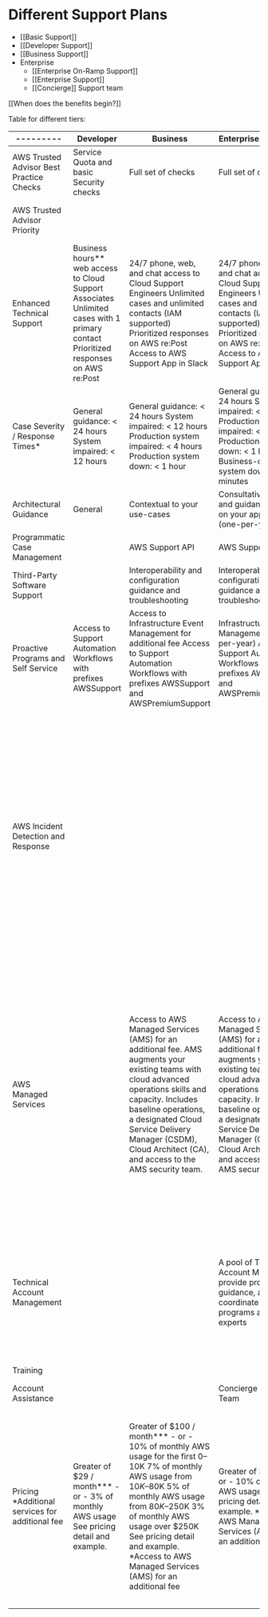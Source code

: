 # Different Support Plans

- [[Basic Support]]
- [[Developer Support]]
- [[Business Support]]
- Enterprise
	- [[Enterprise On-Ramp Support]]
	- [[Enterprise Support]]
	- [[Concierge]] Support team

[[When does the benefits begin?]]


Table for different tiers:


| ---------                                       | Developer                                                                                                                            | Business                                                                                                                                                                                                                                                                                            | Enterprise On-Ramp                                                                                                                                                                                                                                                                            | Enterprise                                                                                                                                                                                                                                                                                                                                                                                                                                                  |
|-------------------------------------------------|--------------------------------------------------------------------------------------------------------------------------------------|-----------------------------------------------------------------------------------------------------------------------------------------------------------------------------------------------------------------------------------------------------------------------------------------------------|-----------------------------------------------------------------------------------------------------------------------------------------------------------------------------------------------------------------------------------------------------------------------------------------------|-------------------------------------------------------------------------------------------------------------------------------------------------------------------------------------------------------------------------------------------------------------------------------------------------------------------------------------------------------------------------------------------------------------------------------------------------------------|
| AWS Trusted Advisor Best Practice Checks        | Service Quota and basic Security checks                                                                                              | Full set of checks                                                                                                                                                                                                                                                                                  | Full set of checks                                                                                                                                                                                                                                                                            | Full set of checks                                                                                                                                                                                                                                                                                                                                                                                                                                          |
| AWS Trusted Advisor Priority                    |                                                                                                                                      |                                                                                                                                                                                                                                                                                                     |                                                                                                                                                                                                                                                                                               | Prioritized recommendations curated by your AWS account team                                                                                                                                                                                                                                                                                                                                                                                                |
| Enhanced Technical Support                      | Business hours** web access to Cloud Support Associates  Unlimited cases with 1 primary contact Prioritized responses on AWS re:Post | 24/7 phone, web, and chat access to Cloud Support Engineers  Unlimited cases and unlimited contacts (IAM supported) Prioritized responses on AWS re:Post Access to AWS Support App in Slack                                                                                                         | 24/7 phone, web, and chat access to Cloud Support Engineers  Unlimited cases and unlimited contacts (IAM supported) Prioritized responses on AWS re:Post Access to AWS Support App in Slack                                                                                                   | 24/7 phone, web, and chat access to Cloud Support Engineers  Unlimited cases and unlimited contacts (IAM supported) Prioritized responses on AWS re:Post    Access to AWS Support App in Slack                                                                                                                                                                                                                                                              |
| Case Severity / Response Times*                 | General guidance: < 24 hours System impaired: < 12 hours                                                                             | General guidance: < 24 hours   System impaired: < 12 hours   Production system impaired: < 4 hours   Production system down: < 1 hour                                                                                                                                                               | General guidance: < 24 hours   System impaired: < 12 hours   Production system impaired: < 4 hours   Production system down: < 1 hour   Business-critical system down: < 30 minutes                                                                                                           | General guidance: < 24 hours   System impaired: < 12 hours   Production system impaired: < 4 hours   Production system down: < 1 hour   Business/Mission-critical system down: < 15 minutes                                                                                                                                                                                                                                                                 |
| Architectural Guidance                          | General                                                                                                                              | Contextual to your use-cases                                                                                                                                                                                                                                                                        | Consultative review and guidance based on your applications (one-per-year)                                                                                                                                                                                                                    | Consultative review and guidance based on your applications                                                                                                                                                                                                                                                                                                                                                                                                 |
| Programmatic Case Management                    |                                                                                                                                      | AWS Support API                                                                                                                                                                                                                                                                                     | AWS Support API                                                                                                                                                                                                                                                                               | AWS Support API                                                                                                                                                                                                                                                                                                                                                                                                                                             |
| Third-Party Software Support                    |                                                                                                                                      | Interoperability and configuration guidance and troubleshooting                                                                                                                                                                                                                                     | Interoperability and configuration guidance and troubleshooting                                                                                                                                                                                                                               | Interoperability and configuration guidance and troubleshooting                                                                                                                                                                                                                                                                                                                                                                                             |
| Proactive Programs and Self Service             | Access to Support Automation Workflows with prefixes AWSSupport                                                                      | Access to Infrastructure Event Management for additional fee Access to Support Automation Workflows with prefixes AWSSupport and AWSPremiumSupport                                                                                                                                                  | Infrastructure Event Management (one-per-year) Access to Support Automation Workflows with prefixes AWSSupport and AWSPremiumSupport                                                                                                                                                          | Infrastructure Event Management Access to proactive reviews, workshops, and deep dives  Access to Support Automation Workflows with prefixes AWSSupport and AWSPremiumSupport                                                                                                                                                                                                                                                                               |
| AWS Incident Detection and Response             |                                                                                                                                      |                                                                                                                                                                                                                                                                                                     |                                                                                                                                                                                                                                                                                               | Access to AWS Incident Detection and Response for an additional fee. AWS Incident Detection and Response is an add-on to Enterprise Support that offers 24x7 proactive monitoring and incident management for selected workloads. AWS Incident Detection and Response leverages the proven operational, enhanced monitoring, and incident management capabilities used internally by AWS teams and externally by AWS Managed Services (AMS).                |
| AWS Managed Services                            |                                                                                                                                      | Access to AWS Managed Services (AMS) for an additional fee. AMS augments your existing teams with cloud advanced operations skills and capacity. Includes baseline operations, a designated Cloud Service Delivery Manager (CSDM), Cloud Architect (CA), and access to the AMS security team.       | Access to AWS Managed Services (AMS) for an additional fee. AMS augments your existing teams with cloud advanced operations skills and capacity. Includes baseline operations, a designated Cloud Service Delivery Manager (CSDM), Cloud Architect (CA), and access to the AMS security team. | Access to AWS Managed Services (AMS) for an additional fee. AMS augments your existing teams with cloud operations skills and capacity. It includes baseline operations, a designated Cloud Service Delivery Manager (CSDM), Cloud Architect (CA), and access to the AMS security team. AWS Incident Detection and Response is available at no additional charge in eligible regions for AWS Managed Services direct customers with AWS Enterprise Support. |
| Technical Account Management                    |                                                                                                                                      |                                                                                                                                                                                                                                                                                                     | A pool of Technical Account Managers to provide proactive guidance, and coordinate access to programs and AWS experts                                                                                                                                                                         | Designated Technical Account Manager (TAM) to provide consultative architectural and operational guidance delivered in the context of your applications and use-cases to help you achieve the greatest value from AWS.                                                                                                                                                                                                                                      |
| Training                                        |                                                                                                                                      |                                                                                                                                                                                                                                                                                                     |                                                                                                                                                                                                                                                                                               | Access to online self-paced labs                                                                                                                                                                                                                                                                                                                                                                                                                            |
| Account Assistance                              |                                                                                                                                      |                                                                                                                                                                                                                                                                                                     | Concierge Support Team                                                                                                                                                                                                                                                                        | Concierge Support Team                                                                                                                                                                                                                                                                                                                                                                                                                                      |
| Pricing *Additional services for additional fee | Greater of $29 / month*** - or - 3% of monthly AWS usage See pricing detail and example.                                             | Greater of $100 / month***  - or - 10% of monthly AWS usage for the first $0–$10K 7% of monthly AWS usage from $10K–$80K 5% of monthly AWS usage from $80K–$250K 3% of monthly AWS usage over $250K See pricing detail and example.     *Access to AWS Managed Services (AMS) for an additional fee | Greater of $5,500  - or -  10% of monthly AWS usage  See pricing detail and example.             *Access to AWS Managed Services (AMS) for an additional fee                                                                                                                                  | Greater of $15,000 - or - 10% of monthly AWS usage for the first $0–$150K 7% of monthly AWS usage from $150K–$500K 5% of monthly AWS usage from $500K–$1M 3% of monthly AWS usage over $1M See pricing detail and example.   * Access to AWS Incident Detection and Response for an additional fee. *Access to AWS Managed Services (AMS) for an additional fee                                                                                             |